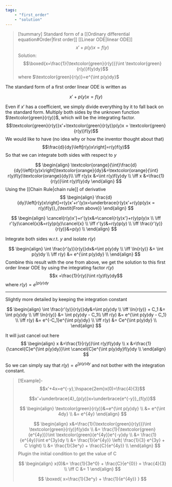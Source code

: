 ```yaml
---
tags: 
    - "first_order" 
    - "solution"
---
```


> [!summary]
> Standard form of a [[Ordinary differential equation#Order|first order]] [[Linear ODE|linear ODE]]
> $$
> x'+p(y)x = f(y)
> $$
> Solution: $$\boxed{x=\frac{1}{\textcolor{green}{r(y)}}\int \textcolor{green}{r(y)}f(y)dy}$$
> where $\textcolor{green}{r(y)}=e^{\int p(y)dy}$


The standard form of a first order linear ODE is written as 

$$x'+p(y)x = f(y)$$

Even if $x'$ has a coefficient, we simply divide everything by it to fall back on the standard form. Multiply both sides by the unknown function $\textcolor{green}{r(y)}$, which will be the integrating factor. 
$$\textcolor{green}{r(y)}x'+\textcolor{green}{r(y)}p(y)x = \textcolor{green}{r(y)}f(y)$$
We would like to have (no idea why or how the inventor thought about that)
$$\frac{d}{dy}\left[r(y)x\right]=r(y)f(y)$$
So that we can integrate both sides with respect to $y$

$$
\begin{align}
\textcolor{orange}{\int}\frac{d}{dy}\left[r(y)x\right]\textcolor{orange}{dy}&=\textcolor{orange}{\int} r(y)f(y)\textcolor{orange}{dy}\\
\iff r(y)x &=\int r(y)f(y)dy \\
\iff x &=\frac{1}{r(y)}\int r(y)f(y)dy
\end{align}
$$
Using the [[Chain Rule|chain rule]] of derivative
$$
\begin{align}
\frac{d}{dy}\left[r(y)x\right]=r(y)x'+r'(y)x=\underbrace{r(y)x'+r(y)p(y)x = r(y)f(y)}_{\textit{From above}}
\end{align}
$$

$$
\begin{align}
\cancel{r(y)x'}+r'(y)x&=\cancel{r(y)x'}+r(y)p(y)x \\
\iff r'(y)\cancel{x}&=r(y)p(y)\cancel{x} \\
\iff r'(y)&=r(y)p(y) \\
\iff \frac{r'(y)}{r(y)}&=p(y) \\
\end{align}
$$

Integrate both sides w.r.t. $y$ and isolate $r(y)$

$$
\begin{align}
\int \frac{r'(y)}{r(y)}dx&=\int p(y)dy \\
\iff \ln{r(y)} &= \int p(y)dy \\
\iff r(y) &= e^{\int p(y)dy} \\
\end{align}
$$
Combine this result with the one from above, we get the solution to this first order linear ODE by using the integrating factor $r(y)$
$$x =\frac{1}{r(y)}\int r(y)f(y)dy$$where $r(y)=e^{\int p(y)dy}$


-----

Slightly more detailed by keeping the integration constant

$$
\begin{align}
\int \frac{r'(y)}{r(y)}dy&=\int p(y)dy \\
\iff \ln{r(y)} + C_1 &= \int p(y)dy \\
\iff \ln{r(y)} &= \int p(y)dy - C_1\\
\iff r(y) &= e^{\int p(y)dy - C_1} \\
\iff r(y) &= e^{-C_1}e^{\int p(y)dy} \\
\iff r(y) &= Ce^{\int p(y)dy} \\
\end{align}
$$

It will just cancel out here
$$
\begin{align}
x &=\frac{1}{r(y)}\int r(y)f(y)dy \\
x &=\frac{1}{\cancel{C}e^{\int p(y)dy}}\int \cancel{C}e^{\int p(y)dy}f(y)dy \\
\end{align}
$$

So we can simply say that $r(y)=e^{\int p(y)dy}$ and not bother with the integration constant.


> [!Example]-
> $$x'+4x=e^{-y},\hspace{2em}x(0)=\frac{4}{3}$$
> 
> 
> $$x'+\underbrace{4}_{p(y)}x=\underbrace{e^{-y}}_{f(y)}$$
> 
> 
> $$
> \begin{align}
> \textcolor{green}{r(y)}&=e^{\int p(y)dy} \\
> &= e^{\int 4dy} \\
> &= e^{4y}
> \end{align}
> $$
> 
> $$
> \begin{align}
> x&=\frac{1}{\textcolor{green}{r(y)}}\int \textcolor{green}{r(y)}f(y)dx \\
> &= \frac{1}{\textcolor{green}{e^{4y}}}\int \textcolor{green}{e^{4y}}e^{-y}dy \\
> &= \frac{1}{e^{4y}}\int e^{3y}dy \\
> &= \frac{1}{e^{4y}} \left( \frac{1}{3} e^{3y} + C \right) \\
> &= \frac{1}{3e^y}  + \frac{C}{e^{4y}} \\
> \end{align}
> $$
> Plugin the initial condition to get the value of C
> 
> $$
> \begin{align}
> x(0)&= \frac{1}{3e^0}  + \frac{C}{e^{0}} = \frac{4}{3} \\
> \iff C &= 1
> \end{align}
> $$
> 
> 
> $$
> \boxed{
> x=\frac{1}{3e^y}  + \frac{1}{e^{4y}} 
> }
> $$


